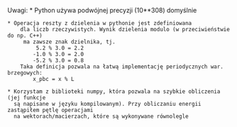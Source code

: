 Uwagi:
    * Python używa podwójnej precyzji (10**308) domyślnie

    * Operacja reszty z dzielenia w pythonie jest zdefiniowana
        dla liczb rzeczywistych. Wynik dzielenia modulo (w przeciwieństwie do np. C++)
         ma zawsze znak dzielnika, tj.
             5.2 % 3.0 = 2.2
            -1.0 % 3.0 = 2.0
            -5.2 % 3.0 = 0.8
        Taka definicja pozwala na łatwą implementację periodycznych war. brzegowych:
            x_pbc = x % L
        
    * Korzystam z biblioteki numpy, która pozwala na szybkie obliczenia (jej funkcje
      są napisane w języku kompilowanym). Przy obliczaniu energii zastąpiłem pętlę operacjami
      na wektorach/macierzach, które są wykonywane równolegle
